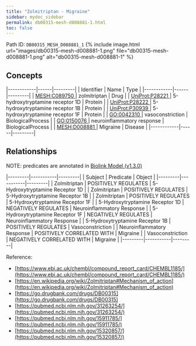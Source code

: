```yaml
---
title: "Zolmitriptan - Migraine"
sidebar: mydoc_sidebar
permalink: db00315-mesh-d008881-1.html
toc: false 
---
```



Path ID: `DB00315_MESH_D008881_1`
{% include image.html url="images/db00315-mesh-d008881-1.png" file="db00315-mesh-d008881-1.png" alt="db00315-mesh-d008881-1" %}

## Concepts

|------------|------|---------|
| Identifier | Name | Type    |
|------------|------|---------|
| <a href="https://identifiers.org/MESH:C089750">MESH:C089750 </a> | zolmitriptan | Drug |
| <a href="https://identifiers.org/UniProt:P28221">UniProt:P28221 </a> | 5-hydroxytryptamine receptor 1D | Protein |
| <a href="https://identifiers.org/UniProt:P28222">UniProt:P28222 </a> | 5-hydroxytryptamine receptor 1B | Protein |
| <a href="https://identifiers.org/UniProt:P30939">UniProt:P30939 </a> | 5-hydroxytryptamine receptor 1F | Protein |
| <a href="https://identifiers.org/GO:0042310">GO:0042310 </a> | vasoconstriction | BiologicalProcess |
| <a href="https://identifiers.org/GO:0150076">GO:0150076 </a> | neuroinflammatory response | BiologicalProcess |
| <a href="https://identifiers.org/MESH:D008881">MESH:D008881 </a> | Migraine | Disease |
|------------|------|---------|

## Relationships


NOTE: predicates are annotated in <a href="https://github.com/biolink/biolink-model/releases/tag/v1.3.0">Biolink Model (v1.3.0)</a>

|---------|-----------|---------|
| Subject | Predicate | Object  |
|---------|-----------|---------|
| Zolmitriptan | POSITIVELY REGULATES | 5-Hydroxytryptamine Receptor 1D |
| Zolmitriptan | POSITIVELY REGULATES | 5-Hydroxytryptamine Receptor 1B |
| Zolmitriptan | POSITIVELY REGULATES | 5-Hydroxytryptamine Receptor 1F |
| 5-Hydroxytryptamine Receptor 1D | NEGATIVELY REGULATES | Neuroinflammatory Response |
| 5-Hydroxytryptamine Receptor 1F | NEGATIVELY REGULATES | Neuroinflammatory Response |
| 5-Hydroxytryptamine Receptor 1B | POSITIVELY REGULATES | Vasoconstriction |
| Neuroinflammatory Response | POSITIVELY CORRELATED WITH | Migraine |
| Vasoconstriction | NEGATIVELY CORRELATED WITH | Migraine |
|---------|-----------|---------|

Reference: 
  - [https://www.ebi.ac.uk/chembl/compound_report_card/CHEMBL1185/](https://www.ebi.ac.uk/chembl/compound_report_card/CHEMBL1185/)
  - [https://en.wikipedia.org/wiki/Zolmitriptan#Mechanism_of_action](https://en.wikipedia.org/wiki/Zolmitriptan#Mechanism_of_action)
  - [https://go.drugbank.com/drugs/DB00315](https://go.drugbank.com/drugs/DB00315)
  - [https://pubmed.ncbi.nlm.nih.gov/31263254/](https://pubmed.ncbi.nlm.nih.gov/31263254/)
  - [https://pubmed.ncbi.nlm.nih.gov/15911785/](https://pubmed.ncbi.nlm.nih.gov/15911785/)
  - [https://pubmed.ncbi.nlm.nih.gov/15320857/](https://pubmed.ncbi.nlm.nih.gov/15320857/)
